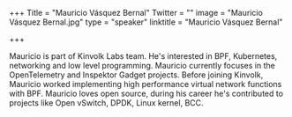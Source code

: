 ﻿+++
Title = "Mauricio Vásquez Bernal"
Twitter = ""
image = "Mauricio Vásquez Bernal.jpg"
type = "speaker"
linktitle = "Mauricio Vásquez Bernal"

+++

Mauricio is part of Kinvolk Labs team. He's interested in BPF, Kubernetes, networking and low level programming. Mauricio currently focuses in the OpenTelemetry and Inspektor Gadget projects. Before joining Kinvolk, Mauricio worked implementing high performance virtual network functions with BPF.
Mauricio loves open source, during his career he's contributed to projects like Open vSwitch, DPDK, Linux kernel, BCC.
